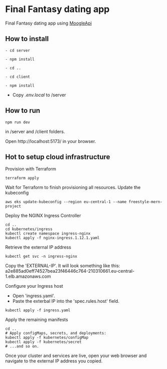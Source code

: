 
# Final Fantasy dating app

  Final Fantasy dating app using [MoogleApi](https://github.com/jackfperryjr/mog)

## How to install

  
```
- cd server

- npm install

- cd ..

- cd client

- npm install
```

  

- Copy *.env.local* to /server

## How to run

```
npm run dev
```
in /server and /client folders.

Open http://localhost:5173/ in your browser.


## Hot to setup cloud infrastructure

Provision with Terraform
```
terraform apply
```
Wait for Terraform to finish provisioning all resources.
Update the kubeconfig
```
aws eks update-kubeconfig --region eu-central-1 --name freestyle-mern-project
```
Deploy the NGINX Ingress Controller
```
cd ..
cd kubernetes/ingress
kubectl create namespace ingress-nginx
kubectl apply -f nginx-ingress.1.12.1.yaml
```
Retrieve the external IP address
```
kubectl get svc -n ingress-nginx
```
Copy the 'EXTERNAL-IP'.
It will look something like this: a2e885ad0eff74527bea23f46446c764-210310661.eu-central-1.elb.amazonaws.com

Configure your Ingress host
- Open 'ingress.yaml'.
- Paste the exterbal IP into the 'spec.rules.host' field.
```
kubectl apply -f ingress.yaml
```
Apply the remaining manifests

```
cd ..
# Apply configMaps, secrets, and deployments:
kubectl apply -f kubernetes/configMap
kubectl apply -f kubernetes/secret
# ...and so on.
```
Once your cluster and services are live, open your web browser and navigate to the external IP address you copied.
